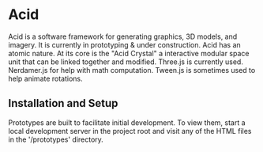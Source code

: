 # Acid
Acid is a software framework for generating graphics, 3D models, and imagery. It is currently in prototyping & under construction. Acid has an atomic nature. At its core is the "Acid Crystal" a interactive modular space unit that can be linked together and modified. Three.js is currently used. Nerdamer.js for help with math computation. Tween.js is sometimes used to help animate rotations.

## Installation and Setup 

Prototypes are built to facilitate initial development. To view them, start a local development server in the project root and visit any of the HTML files in the '/prototypes' directory.

